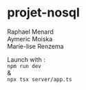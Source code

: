 # projet-nosql

Raphael Menard  
Aymeric Moiska  
Marie-lise Renzema  

Launch with :   
`npm run dev`   
&   
`npx tsx server/app.ts` 


